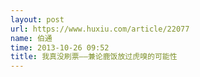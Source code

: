 ```yaml
---
layout: post
url: https://www.huxiu.com/article/22077
name: 伯通
time: 2013-10-26 09:52
title: 我真没刷票——兼论鹿饭放过虎嗅的可能性
---
```

